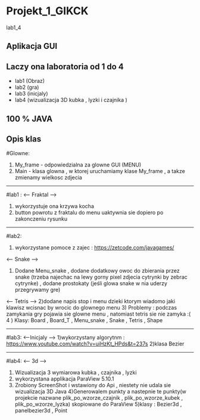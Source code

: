 # Projekt_1_GIKCK
lab1_4

## Aplikacja GUI ##

## Laczy ona laboratoria od 1 do 4 ##
* lab1 (Obraz)
* lab2 (gra)
* lab3 (inicjaly)
* lab4 (wizualizacja 3D kubka , lyzki i czajnika )

## 100 % JAVA ##

## Opis klas ##

#Glowne:

1) My_frame - odpowiedzialna za glowne GUI (MENU)
2) Main - klasa glowna , w ktorej uruchamiamy klase My_frame , a takze zmienamy wielkosc zdjecia
--------------------------------------------------------------------------------------------------------

#lab1 :
 	<-- Fraktal -->  
 1) wykorzystuje ona krzywa kocha  
 2) button powrotu z fraktalu do menu uaktywnia sie dopiero po zakonczeniu rysunku 

--------------------------------------------------------------------------------------------------------
#lab2:
1) wykorzystane pomoce z zajec :  https://zetcode.com/javagames/

<-- Snake --> 

1)   Dodane Menu_snake , dodane dodatkowy owoc do zbierania przez snake (trzeba najechac na lewy gorny pixel zdjecia cytrynki  by zebrac cytrynke)  ,  dodane prostokaty (jeśli glowa snake w nia uderzy przegrywamy gre) 
	
	
<-- Tetris --> 
2)dodane napis stop i menu dzieki ktorym wiadomo jaki klawisz wcisnac by wrocic do glownego menu 
3) Problemy : podczas zamykania gry pojawia sie glowne menu , natomiast tetris sie nie zamyka :(
4 ) Klasy: Board , Board_T , Menu_snake , Snake , Tetris , Shape 

--------------------------------------------------------------------------------------------------

#lab3:
<--Inicjaly -->
1)wykorzystany algorytnm :  https://www.youtube.com/watch?v=uiHzKt_HPds&t=237s
2)klasa Bezier 

---------------------------------------------------------------------------------------------------

#lab4:
<-- 3d -->
1) Wizualizacja 3 wymiarowa kubka , czajnika , lyzki 
2) wykorzystana applikacja ParaView 5.10.1
3) Zrobiony ScreenShot i wstawiony do Api , niestety nie udala sie wizualizacja 3D Java 
4)Generowalem punkty a nastepnie te punkty(w projekcie nazwane plik_po_wzorze_czajnik , plik_po_wzorze_kubek , plik_po_wzorze_lyzka)
skopiowane do ParaView 
5)klasy : Bezier3d , panelbezier3d , Point
